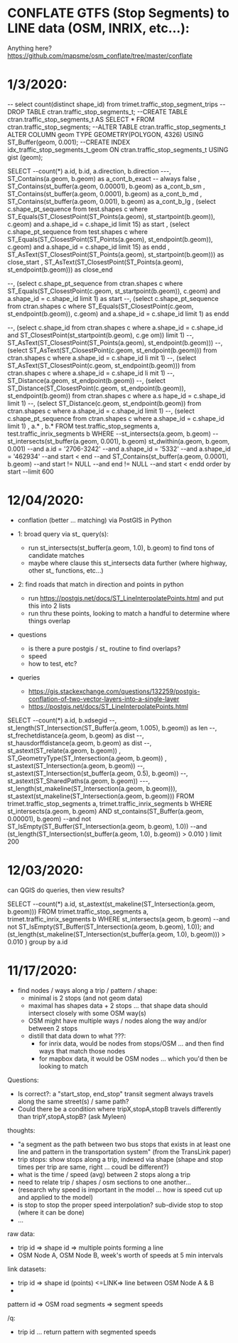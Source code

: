 CONFLATE GTFS (Stop Segments) to LINE data (OSM, INRIX, etc...):
================================================================

Anything here?  https://github.com/mapsme/osm_conflate/tree/master/conflate


1/3/2020:
===========
-- select count(distinct shape_id) from trimet.traffic_stop_segment_trips
--DROP TABLE ctran.traffic_stop_segments_t;
--CREATE TABLE ctran.traffic_stop_segments_t AS SELECT * FROM ctran.traffic_stop_segments;
--ALTER TABLE ctran.traffic_stop_segments_t ALTER COLUMN geom TYPE GEOMETRY(POLYGON, 4326) USING ST_Buffer(geom, 0.001);
--CREATE INDEX idx_traffic_stop_segments_t_geom ON ctran.traffic_stop_segments_t USING gist (geom);

SELECT --count(*)
a.id, b.id, a.direction, b.direction
---, ST_Contains(a.geom, b.geom) as a_cont_b_exact -- always false
, ST_Contains(st_buffer(a.geom, 0.00001), b.geom) as a_cont_b_sm
, ST_Contains(st_buffer(a.geom, 0.0001), b.geom) as a_cont_b_md
, ST_Contains(st_buffer(a.geom, 0.001), b.geom) as a_cont_b_lg
, (select c.shape_pt_sequence from test.shapes c where ST_Equals(ST_ClosestPoint(ST_Points(a.geom), st_startpoint(b.geom)), c.geom) and a.shape_id = c.shape_id limit 15) as start 
, (select c.shape_pt_sequence from test.shapes c where ST_Equals(ST_ClosestPoint(ST_Points(a.geom), st_endpoint(b.geom)), c.geom) and a.shape_id = c.shape_id limit 15) as endd
, ST_AsText(ST_ClosestPoint(ST_Points(a.geom), st_startpoint(b.geom))) as close_start
, ST_AsText(ST_ClosestPoint(ST_Points(a.geom), st_endpoint(b.geom))) as close_end

--, (select c.shape_pt_sequence from ctran.shapes c where ST_Equals(ST_ClosestPoint(c.geom, st_startpoint(b.geom)), c.geom) and a.shape_id = c.shape_id limit 1) as start 
--, (select c.shape_pt_sequence from ctran.shapes c where ST_Equals(ST_ClosestPoint(c.geom, st_endpoint(b.geom)), c.geom) and a.shape_id = c.shape_id limit 1) as endd

--, (select c.shape_id from ctran.shapes c where a.shape_id = c.shape_id and ST_ClosestPoint(st_startpoint(b.geom), c.ge
om)) limit 1)
--, ST_AsText(ST_ClosestPoint(ST_Points(a.geom), st_endpoint(b.geom)))
--, (select ST_AsText(ST_ClosestPoint(c.geom, st_endpoint(b.geom))) from ctran.shapes c where a.shape_id = c.shape_id li
mit 1)
--, (select ST_AsText(ST_ClosestPoint(c.geom, st_endpoint(b.geom))) from ctran.shapes c where a.shape_id = c.shape_id li
mit 1)
--, ST_Distance(a.geom, st_endpoint(b.geom))
--, (select ST_Distance(ST_ClosestPoint(c.geom, st_endpoint(b.geom)), st_endpoint(b.geom)) from ctran.shapes c where a.s
hape_id = c.shape_id limit 1)
--, (select ST_Distance(c.geom, st_endpoint(b.geom)) from ctran.shapes c where a.shape_id = c.shape_id limit 1)
--, (select c.shape_pt_sequence from ctran.shapes c where a.shape_id = c.shape_id limit 1)
, a.*
, b.*
FROM test.traffic_stop_segments a, test.traffic_inrix_segments b
WHERE 
--st_intersects(a.geom, b.geom)
--st_intersects(st_buffer(a.geom, 0.001), b.geom)
st_dwithin(a.geom, b.geom, 0.001)
--and a.id = '2706-3242'
--and a.shape_id = '5332'
--and a.shape_id = '462934'
--and start < end
--and ST_Contains(st_buffer(a.geom, 0.0001), b.geom)
--and start != NULL
--and end != NULL
--and start < endd
order by start
--limit 600



12/04/2020:
===========
 - conflation (better ... matching) via PostGIS in Python
  - 1: broad query via st_ query(s):
    - run st_intersects(st_buffer(a.geom, 1.0), b.geom) to find tons of candidate matches 
    - maybe where clause this st_intersects data further (where highway, other st_ functions, etc...)
  - 2: find roads that match in direction and points in python
    - run https://postgis.net/docs/ST_LineInterpolatePoints.html and put this into 2 lists
    - run thru these points, looking to match a handful to determine where things overlap

  - questions
    - is there a pure postgis / st_ routine to find overlaps?
    - speed
    - how to test, etc?

  - queries
    - https://gis.stackexchange.com/questions/132259/postgis-conflation-of-two-vector-layers-into-a-single-layer
    - https://postgis.net/docs/ST_LineInterpolatePoints.html

SELECT --count(*)
a.id, b.xdsegid
--, st_length(ST_Intersection(ST_Buffer(a.geom, 1.005), b.geom)) as len
--, st_frechetdistance(a.geom, b.geom) as dist
--, st_hausdorffdistance(a.geom, b.geom) as dist
--, st_astext(ST_relate(a.geom, b.geom))
, ST_GeometryType(ST_Intersection(a.geom, b.geom))
, st_astext(ST_Intersection(a.geom, b.geom)) 
--, st_astext(ST_Intersection(st_buffer(a.geom, 0.5), b.geom)) 
--, st_astext(ST_SharedPaths(a.geom, b.geom))
---, st_length(st_makeline(ST_Intersection(a.geom, b.geom))), st_astext(st_makeline(ST_Intersection(a.geom, b.geom)))
FROM trimet.traffic_stop_segments a, trimet.traffic_inrix_segments b 
WHERE st_intersects(a.geom, b.geom) 
AND   st_contains(ST_Buffer(a.geom, 0.00001), b.geom)
--and not ST_IsEmpty(ST_Buffer(ST_Intersection(a.geom, b.geom), 1.0))
--and (st_length(ST_Intersection(st_buffer(a.geom, 1.0), b.geom)) > 0.010 )
limit 200


12/03/2020:
===========
can QGIS do queries, then view results? 

SELECT --count(*)
a.id, st_astext(st_makeline(ST_Intersection(a.geom, b.geom)))
FROM trimet.traffic_stop_segments a, trimet.traffic_inrix_segments b
WHERE st_intersects(a.geom, b.geom)
--and not ST_IsEmpty(ST_Buffer(ST_Intersection(a.geom, b.geom), 1.0));
and (st_length(st_makeline(ST_Intersection(st_buffer(a.geom, 1.0), b.geom))) > 0.010 )
group by a.id



11/17/2020:
===========
 - find nodes / ways along a trip / pattern / shape:
   - minimal is 2 stops (and not geom data)
   - maximal has shapes data + 2 stops ... that shape data should intersect closely with some OSM way(s)
   - OSM might have multiple ways / nodes along the way and/or between 2 stops
   - distill that data down to what ???:
     - for inrix data, would be nodes from stops/OSM ... and then find ways that match those nodes
     - for mapbox data, it would be OSM nodes ... which you'd then be looking to match

 Questions:
  - Is correct?: a "start_stop, end_stop" transit segment always travels along the same street(s) / same path?
  - Could there be a condition where tripX,stopA,stopB travels differently than tripY,stopA,stopB?  (ask Myleen)


thoughts:
 - "a segment as the path between two bus stops that exists in at least one line and pattern in the transportation system" (from the TransLink paper)
 - trip stops: show stops along a trip, indexed via shape (shape and stop times per trip are same, right ... coudl be different?)
 - what is the time / speed (avg) between 2 stops along a trip
 - need to relate trip / shapes / osm sections to one another...
 - (research why speed is important in the model ... how is speed cut up and applied to the model)
 - is stop to stop the proper speed interpolation?  sub-divide stop to stop (where it can be done)
 - ...


raw data:
 - trip id => shape id => multiple points forming a line
 - OSM Node A, OSM Node B, week's worth of speeds at 5 min intervals
 
link datasets:
 - trip id => shape id (points) <=LINK=> line between OSM Node A & B
 - 
  
pattern id => OSM road segments => segment speeds

/q: 
 - trip id ... return pattern with segmented speeds